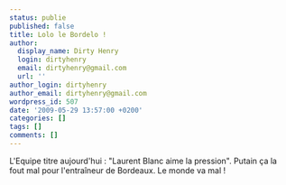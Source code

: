 ```yaml
---
status: publie
published: false
title: Lolo le Bordelo !
author:
  display_name: Dirty Henry
  login: dirtyhenry
  email: dirtyhenry@gmail.com
  url: ''
author_login: dirtyhenry
author_email: dirtyhenry@gmail.com
wordpress_id: 507
date: '2009-05-29 13:57:00 +0200'
categories: []
tags: []
comments: []
---
```

L'Equipe titre aujourd'hui : "Laurent Blanc aime la pression". Putain ça la fout mal pour l'entraîneur de Bordeaux. Le monde va mal !

